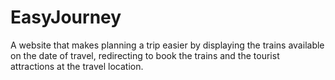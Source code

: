 # EasyJourney
A website that makes planning a trip easier by displaying the trains available on the date of travel, redirecting to book the trains and the tourist attractions at the travel location.
